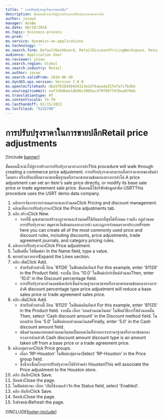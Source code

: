```yaml
---
title: " การปรับปรุงราคาในการขายปลีก"
description: ขั้นตอนนี้จะนำไปสู่การสร้างการปรับปรุงราคาทางการค้า
author: josaw1
manager: AnnBe
ms.date: 08/29/2018
ms.topic: business-process
ms.prod: ''
ms.service: dynamics-ax-applications
ms.technology: ''
ms.search.form: DefaultDashboard, RetailDiscountPricingWorkspace, RetailPeriodicDiscount, RetailDiscountPriceGroup
audience: Application User
ms.reviewer: josaw
ms.search.region: Global
ms.search.industry: Retail
ms.author: josaw
ms.search.validFrom: 2016-06-30
ms.dyn365.ops.version: Version 7.0.0
ms.openlocfilehash: dbd2f818930424313e1d76aea4a257efa7c7b3be
ms.sourcegitcommit: eaf330dbee1db96c20d5ac479f007747bea079eb
ms.translationtype: HT
ms.contentlocale: th-TH
ms.lasthandoff: 02/15/2021
ms.locfileid: "5232796"
---
```

# <a name="retail-price-adjustments"></a><span data-ttu-id="d6713-103"> การปรับปรุงราคาในการขายปลีก</span><span class="sxs-lookup"><span data-stu-id="d6713-103">Retail price adjustments</span></span>

[!include [banner](../includes/banner.md)]

<span data-ttu-id="d6713-104">ขั้นตอนนี้จะนำไปสู่การสร้างการปรับปรุงราคาทางการค้า</span><span class="sxs-lookup"><span data-stu-id="d6713-104">This procedure will walk through creating a commerce price adjustment.</span></span> <span data-ttu-id="d6713-105">การปรับปรุงราคาสามารถตั้งค่าราคาขายของสินค้าโดยตรง หรือปรับเปลี่ยนราคาขายพื้นฐานหรือราคาขายตามข้อตกลงทางการค้าได้ </span><span class="sxs-lookup"><span data-stu-id="d6713-105">A price adjustment can set an item's sale price directly, or modify its base sale price or trade agreement sale price.</span></span> <span data-ttu-id="d6713-106">ขั้นตอนนี้ใช้บริษัทข้อมูลสาธิต USRT</span><span class="sxs-lookup"><span data-stu-id="d6713-106">This procedure uses the USRT demo data company.</span></span>

1. <span data-ttu-id="d6713-107">คลิกการจัดการการกำหนดราคาและส่วนลด</span><span class="sxs-lookup"><span data-stu-id="d6713-107">Click Pricing and discount management.</span></span>
2. <span data-ttu-id="d6713-108">คลิกแท็บการปรับปรุงราคา</span><span class="sxs-lookup"><span data-stu-id="d6713-108">Click the Price adjustments tab.</span></span>
3. <span data-ttu-id="d6713-109">คลิก สร้าง</span><span class="sxs-lookup"><span data-stu-id="d6713-109">Click New.</span></span>
    * <span data-ttu-id="d6713-110">จากที่นี่ คุณสามารถสร้างกฎราคาและส่วนลดที่ใช้กันมากที่สุดได้ทั้งหมด รวมถึง กฎส่วนลด การปรับปรุงราคา สมุดรายวันข้อตกลงทางการค้า และกฎการกำหนดราคาประเภท</span><span class="sxs-lookup"><span data-stu-id="d6713-110">From here you can create all of the most commonly used price and discount rules, including discounts, price adjustments, trade agreement journals, and category pricing rules.</span></span>  
4. <span data-ttu-id="d6713-111">คลิกการปรับปรุงราคา</span><span class="sxs-lookup"><span data-stu-id="d6713-111">Click Price adjustment.</span></span>
5. <span data-ttu-id="d6713-112">ในฟิลด์ชื่อ ให้พิมพ์ค่า </span><span class="sxs-lookup"><span data-stu-id="d6713-112">In the Name field, type a value.</span></span>
6. <span data-ttu-id="d6713-113">ขยายส่วนรายการ</span><span class="sxs-lookup"><span data-stu-id="d6713-113">Expand the Lines section.</span></span>
7. <span data-ttu-id="d6713-114">คลิก เพิ่ม</span><span class="sxs-lookup"><span data-stu-id="d6713-114">Click Add.</span></span>
    * <span data-ttu-id="d6713-115">สำหรับตัวอย่างนี้ ป้อน '81126' ในฟิลด์ผลิตภัณฑ์ </span><span class="sxs-lookup"><span data-stu-id="d6713-115">For this example, enter '81126' in the Product field.</span></span> <span data-ttu-id="d6713-116">จากนั้น ป้อน '10.0' ในฟิลด์เปอร์เซ็นต์ส่วนลด</span><span class="sxs-lookup"><span data-stu-id="d6713-116">Then, enter '10.0' in the Discount percentage field.</span></span>  
    * <span data-ttu-id="d6713-117">การปรับปรุงราคาส่วนลดชนิดเปอร์เซ็นต์จะลดฐานราคาขายหรือราคาขายตามข้อตกลงทางการค้า</span><span class="sxs-lookup"><span data-stu-id="d6713-117">A discount percentage type price adjustment will reduce a base sales price or trade agreement sales price.</span></span>  
8. <span data-ttu-id="d6713-118">คลิก เพิ่ม</span><span class="sxs-lookup"><span data-stu-id="d6713-118">Click Add.</span></span>
    * <span data-ttu-id="d6713-119">สำหรับตัวอย่างนี้ ป้อน '81125' ในฟิลด์ผลิตภัณฑ์ </span><span class="sxs-lookup"><span data-stu-id="d6713-119">For this example, enter '81125' in the Product field.</span></span> <span data-ttu-id="d6713-120">จากนั้น เลือก 'ยอดส่วนลดเงินสด' ในฟิลด์วิธีการให้ส่วนลดนั้น </span><span class="sxs-lookup"><span data-stu-id="d6713-120">Then, select 'Cash discount amount' in the Discount method field.</span></span>    <span data-ttu-id="d6713-121">ในตอนท้าย ป้อน '5.0' ในฟิลด์ยอดส่วนลดเงินสด</span><span class="sxs-lookup"><span data-stu-id="d6713-121">Finally, enter '5.0' in the Cash discount amount field.</span></span>  
    * <span data-ttu-id="d6713-122">ชนิดส่วนลดแบบยอดส่วนลดเงินสดเป็นยอดเงินที่นำออกจากราคาฐานหรือราคาข้อตกลงทางการค้าแล้ว</span><span class="sxs-lookup"><span data-stu-id="d6713-122">A Cash discount amount discount type is an amount taken off from a base price or a trade agreement price.</span></span>  
9. <span data-ttu-id="d6713-123">คลิกกลุ่มราคา</span><span class="sxs-lookup"><span data-stu-id="d6713-123">Click Price groups.</span></span>
    * <span data-ttu-id="d6713-124">เลือก 'RP-Houston' ในฟิลด์กลุ่มราคา</span><span class="sxs-lookup"><span data-stu-id="d6713-124">Select 'RP-Houston' in the Price group field.</span></span>  
    * <span data-ttu-id="d6713-125">ซึ่งนี่จะเชื่อมโยงการปรับปรุงราคาไปยังร้านค้า Houston</span><span class="sxs-lookup"><span data-stu-id="d6713-125">This will associate the Price adjustment to the Houston store.</span></span>  
10. <span data-ttu-id="d6713-126">คลิก บันทึก</span><span class="sxs-lookup"><span data-stu-id="d6713-126">Click Save.</span></span>
11. <span data-ttu-id="d6713-127">ปิดหน้า</span><span class="sxs-lookup"><span data-stu-id="d6713-127">Close the page.</span></span>
12. <span data-ttu-id="d6713-128">ในฟิลด์สถานะ เลือก 'เปิดใช้งานแล้ว'</span><span class="sxs-lookup"><span data-stu-id="d6713-128">In the Status field, select 'Enabled'.</span></span>
13. <span data-ttu-id="d6713-129">คลิก บันทึก</span><span class="sxs-lookup"><span data-stu-id="d6713-129">Click Save.</span></span>
14. <span data-ttu-id="d6713-130">ปิดหน้า</span><span class="sxs-lookup"><span data-stu-id="d6713-130">Close the page.</span></span>
15. <span data-ttu-id="d6713-131">รีเฟรชหน้า</span><span class="sxs-lookup"><span data-stu-id="d6713-131">Refresh the page.</span></span>



[!INCLUDE[footer-include](../../includes/footer-banner.md)]